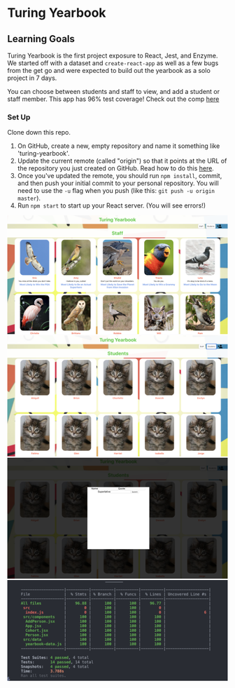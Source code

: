 # Turing Yearbook


## Learning Goals

Turing Yearbook is the first project exposure to React, Jest, and Enzyme. We started off with a dataset and `create-react-app` as well as a few bugs from the get go and were expected to build out the yearbook as a solo project in 7 days. 

You can choose between students and staff to view, and add a student or staff member. This app has 96% test coverage!
Check out the comp [here](http://frontend.turing.io/projects/turing-yearbook.html)

### Set Up

Clone down this repo.

1. On GitHub, create a new, empty repository and name it something like 'turing-yearbook'.
2. Update the current remote (called "origin") so that it points at the URL of the repository you just created on GitHub. Read how to do this [here](https://help.github.com/en/articles/changing-a-remotes-url).
3. Once you've updated the remote, you should run `npm install`, commit, and then push your initial commit to your personal repository. You will need to use the `-u` flag when you push (like this: `git push -u origin master`).
4. Run `npm start` to start up your React server. (You will see errors!)


![Staff tab](https://github.com/Nathan-Froeh/turing-yearbook/blob/master/Screen%20Shot%202019-07-01%20at%207.42.08%20AM.png)
![Student tab](https://github.com/Nathan-Froeh/turing-yearbook/blob/master/Screen%20Shot%202019-07-01%20at%207.42.18%20AM.png)
![Add new Staff/Student](https://github.com/Nathan-Froeh/turing-yearbook/blob/master/Screen%20Shot%202019-07-01%20at%207.42.29%20AM.png)
![Test coverage chart](https://github.com/Nathan-Froeh/turing-yearbook/blob/master/Screen%20Shot%202019-07-01%20at%208.12.32%20AM.png)
